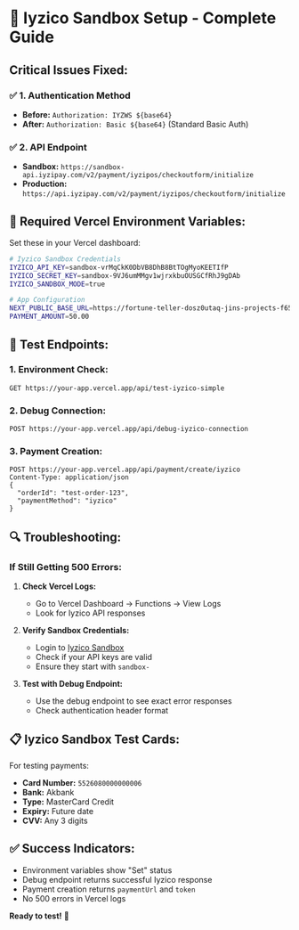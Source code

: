 # 🔧 Iyzico Sandbox Setup - Complete Guide

## **Critical Issues Fixed:**

### ✅ **1. Authentication Method**
- **Before:** `Authorization: IYZWS ${base64}`
- **After:** `Authorization: Basic ${base64}` (Standard Basic Auth)

### ✅ **2. API Endpoint**
- **Sandbox:** `https://sandbox-api.iyzipay.com/v2/payment/iyzipos/checkoutform/initialize`
- **Production:** `https://api.iyzipay.com/v2/payment/iyzipos/checkoutform/initialize`

## **🔑 Required Vercel Environment Variables:**

Set these in your Vercel dashboard:

```bash
# Iyzico Sandbox Credentials
IYZICO_API_KEY=sandbox-vrMqCkK0DbVB8DhB8BtTOgMyoKEETIfP
IYZICO_SECRET_KEY=sandbox-9VJ6umMMgv1wjrxkbuOUSGCfRhJ9gDAb
IYZICO_SANDBOX_MODE=true

# App Configuration
NEXT_PUBLIC_BASE_URL=https://fortune-teller-dosz0utaq-jins-projects-f65c2efb.vercel.app
PAYMENT_AMOUNT=50.00
```

## **🧪 Test Endpoints:**

### **1. Environment Check:**
```
GET https://your-app.vercel.app/api/test-iyzico-simple
```

### **2. Debug Connection:**
```
POST https://your-app.vercel.app/api/debug-iyzico-connection
```

### **3. Payment Creation:**
```
POST https://your-app.vercel.app/api/payment/create/iyzico
Content-Type: application/json
{
  "orderId": "test-order-123",
  "paymentMethod": "iyzico"
}
```

## **🔍 Troubleshooting:**

### **If Still Getting 500 Errors:**

1. **Check Vercel Logs:**
   - Go to Vercel Dashboard → Functions → View Logs
   - Look for Iyzico API responses

2. **Verify Sandbox Credentials:**
   - Login to [Iyzico Sandbox](https://sandbox-merchant.iyzipay.com)
   - Check if your API keys are valid
   - Ensure they start with `sandbox-`

3. **Test with Debug Endpoint:**
   - Use the debug endpoint to see exact error responses
   - Check authentication header format

## **📋 Iyzico Sandbox Test Cards:**

For testing payments:
- **Card Number:** `5526080000000006`
- **Bank:** Akbank
- **Type:** MasterCard Credit
- **Expiry:** Future date
- **CVV:** Any 3 digits

## **✅ Success Indicators:**

- Environment variables show "Set" status
- Debug endpoint returns successful Iyzico response
- Payment creation returns `paymentUrl` and `token`
- No 500 errors in Vercel logs

**Ready to test!** 🚀
